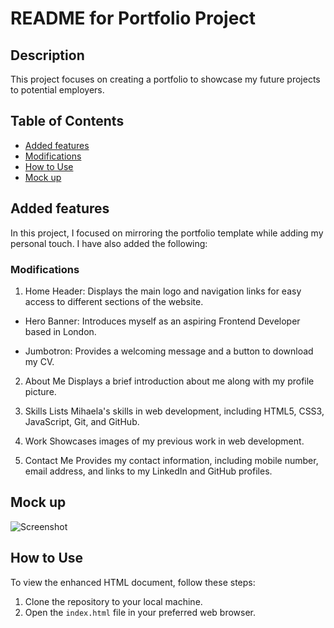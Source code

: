 # README for Portfolio Project

## Description

This project focuses on creating a portfolio to showcase my future projects to potential employers.  

## Table of Contents

* [Added features](#changes-made)
* [Modifications](#html-modifications)
* [How to Use](#how-to-use)
* [Mock up](#mock-up)


## Added features

In this project, I focused on mirroring the portfolio template while adding my personal touch. I have also added the following:

### Modifications

1. Home
Header: Displays the main logo and navigation links for easy access to different sections of the website.

- Hero Banner: Introduces myself as an aspiring Frontend Developer based in London.

- Jumbotron: Provides a welcoming message and a button to download my CV.

2. About Me
Displays a brief introduction about me along with my profile picture.

3. Skills
Lists Mihaela's skills in web development, including HTML5, CSS3, JavaScript, Git, and GitHub.

4. Work
Showcases images of my previous work in web development.

5. Contact Me
Provides my contact information, including mobile number, email address, and links to my LinkedIn and GitHub profiles.

## Mock up  

![Screenshot](screenshot.png)

## How to Use

To view the enhanced HTML document, follow these steps:
1. Clone the repository to your local machine.
2. Open the `index.html` file in your preferred web browser.
